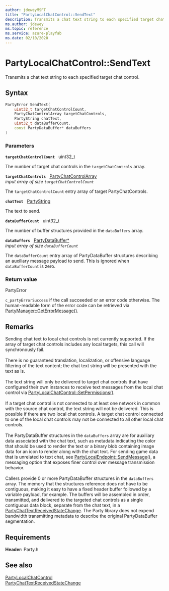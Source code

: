 ```yaml
---
author: jdeweyMSFT
title: "PartyLocalChatControl::SendText"
description: Transmits a chat text string to each specified target chat control.
ms.author: jdewey
ms.topic: reference
ms.service: azure-playfab
ms.date: 02/10/2020
---
```


# PartyLocalChatControl::SendText  

Transmits a chat text string to each specified target chat control.  

## Syntax  
  
```cpp
PartyError SendText(  
    uint32_t targetChatControlCount,  
    PartyChatControlArray targetChatControls,  
    PartyString chatText,  
    uint32_t dataBufferCount,  
    const PartyDataBuffer* dataBuffers  
)  
```  
  
### Parameters  
  
**`targetChatControlCount`** &nbsp; uint32_t  
  
The number of target chat controls in the `targetChatControls` array.  
  
**`targetChatControls`** &nbsp; [PartyChatControlArray](../../../typedefs.md)  
*input array of size `targetChatControlCount`*  
  
The `targetChatControlCount` entry array of target PartyChatControls.  
  
**`chatText`** &nbsp; [PartyString](../../../typedefs.md)  
  
The text to send.  
  
**`dataBufferCount`** &nbsp; uint32_t  
  
The number of buffer structures provided in the `dataBuffers` array.  
  
**`dataBuffers`** &nbsp; [PartyDataBuffer*](../../../structs/partydatabuffer.md)  
*input array of size `dataBufferCount`*  
  
The `dataBufferCount` entry array of PartyDataBuffer structures describing an auxiliary message payload to send. This is ignored when `dataBufferCount` is zero.  
  
  
### Return value  
PartyError
  
```c_partyErrorSuccess``` if the call succeeded or an error code otherwise. The human-readable form of the error code can be retrieved via [PartyManager::GetErrorMessage()](../../PartyManager/methods/partymanager_geterrormessage.md).
  
## Remarks  
  
Sending chat text to local chat controls is not currently supported. If the array of target chat controls includes any local targets, this call will synchronously fail. <br /><br /> There is no guaranteed translation, localization, or offensive language filtering of the text content; the chat text string will be presented with the text as is.   <br /><br /> The text string will only be delivered to target chat controls that have configured their own instances to receive text messages from the local chat control via [PartyLocalChatControl::SetPermissions()](partylocalchatcontrol_setpermissions.md).   <br /><br /> If a target chat control is not connected to at least one network in common with the source chat control, the text string will not be delivered. This is possible if there are two local chat controls. A target chat control connected to one of the local chat controls may not be connected to all other local chat controls.   <br /><br /> The PartyDataBuffer structures in the `dataBuffers` array are for auxiliary data associated with the chat text, such as metadata indicating the color that should be used to render the text or a binary blob containing image data for an icon to render along with the chat text. For sending game data that is unrelated to text chat, see [PartyLocalEndpoint::SendMessage()](../../PartyLocalEndpoint/methods/partylocalendpoint_sendmessage.md), a messaging option that exposes finer control over message transmission behavior.   <br /><br /> Callers provide 0 or more PartyDataBuffer structures in the `dataBuffers` array. The memory that the structures reference does not have to be contiguous, making it easy to have a fixed header buffer followed by a variable payload, for example. The buffers will be assembled in order, transmitted, and delivered to the targeted chat controls as a single contiguous data block, separate from the chat text, in a [PartyChatTextReceivedStateChange](../../../structs/partychattextreceivedstatechange.md). The Party library does not expend bandwidth transmitting metadata to describe the original PartyDataBuffer segmentation.
  
## Requirements  
  
**Header:** Party.h
  
## See also  
[PartyLocalChatControl](../partylocalchatcontrol.md)  
[PartyChatTextReceivedStateChange](../../../structs/partychattextreceivedstatechange.md)
  
  
